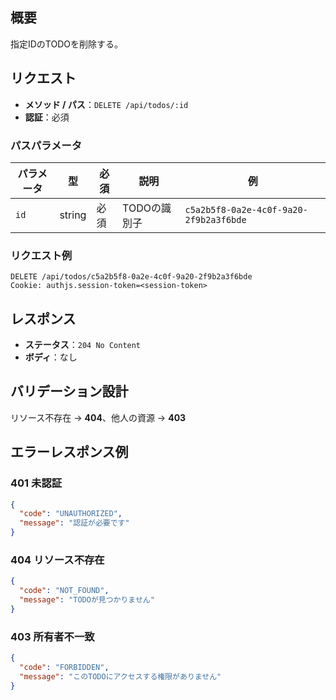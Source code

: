 ## 概要

指定IDのTODOを削除する。

## リクエスト

- **メソッド / パス**：`DELETE /api/todos/:id`
- **認証**：必須

### パスパラメータ

| パラメータ | 型     | 必須 | 説明         | 例                                     |
| ---------- | ------ | ---- | ------------ | -------------------------------------- |
| `id`       | string | 必須 | TODOの識別子 | `c5a2b5f8-0a2e-4c0f-9a20-2f9b2a3f6bde` |

### リクエスト例

```
DELETE /api/todos/c5a2b5f8-0a2e-4c0f-9a20-2f9b2a3f6bde
Cookie: authjs.session-token=<session-token>
```

## レスポンス

- **ステータス**：`204 No Content`
- **ボディ**：なし

## バリデーション設計

リソース不存在 → **404**、他人の資源 → **403**

## エラーレスポンス例

### 401 未認証

```json
{
  "code": "UNAUTHORIZED",
  "message": "認証が必要です"
}
```

### 404 リソース不存在

```json
{
  "code": "NOT_FOUND",
  "message": "TODOが見つかりません"
}
```

### 403 所有者不一致

```json
{
  "code": "FORBIDDEN",
  "message": "このTODOにアクセスする権限がありません"
}
```
